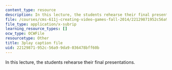 ```yaml
---
content_type: resource
description: In this lecture, the students rehearse their final presentations.
file: /courses/cms-611j-creating-video-games-fall-2014/22129871952c56a99da9036478bff60b_ok4qM1OzlPA.vtt
file_type: application/x-subrip
learning_resource_types: []
ocw_type: OCWFile
resourcetype: Other
title: 3play caption file
uid: 22129871-952c-56a9-9da9-036478bff60b
---
```

In this lecture, the students rehearse their final presentations.

